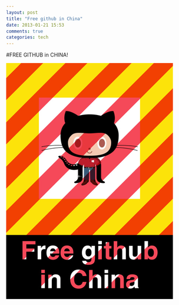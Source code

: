 ```yaml
---
layout: post
title: "Free github in China"
date: 2013-01-21 15:53
comments: true
categories: tech
---
```

#FREE GITHUB in CHINA!

<!--more-->

![freegithub](/images/pics/medish.jpg "freegithub")
